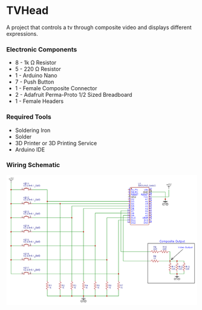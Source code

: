 # TVHead

A project that controls a tv through composite video and displays different expressions.

### Electronic Components

 - 8 - 1k Ω Resistor
 - 5 - 220 Ω Resistor
 - 1 - Arduino Nano
 - 7 - Push Button
 - 1 - Female Composite Connector
 - 2 - Adafruit Perma-Proto 1/2 Sized Breadboard
 - 1 - Female Headers

### Required Tools

 - Soldering Iron
 - Solder
 - 3D Printer or 3D Printing Service
 - Arduino IDE

### Wiring Schematic

<img src="https://raw.githubusercontent.com/mhay10/TVHead/master/Schematic_TV%20Head_2022-06-15.png" width="600" />
